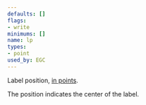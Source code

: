 ```yaml
---
defaults: []
flags:
- write
minimums: []
name: lp
types:
- point
used_by: EGC
---
```

Label position, [in points](#points).

The position indicates the center of the label.

